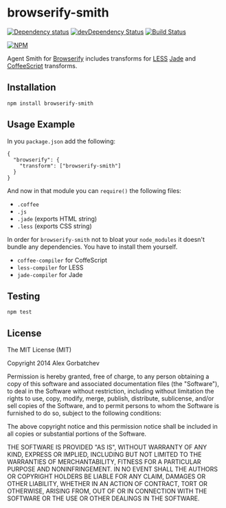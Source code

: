 # browserify-smith

[![Dependency status](https://david-dm.org/alexgorbatchev/browserify-smith.svg)](https://david-dm.org/alexgorbatchev/browserify-smith)
[![devDependency Status](https://david-dm.org/alexgorbatchev/browserify-smith/dev-status.svg)](https://david-dm.org/alexgorbatchev/browserify-smith#info=devDependencies)
[![Build Status](https://secure.travis-ci.org/alexgorbatchev/browserify-smith.svg?branch=master)](https://travis-ci.org/alexgorbatchev/browserify-smith)

[![NPM](https://nodei.co/npm/browserify-smith.svg?downloads=true)](https://npmjs.org/package/browserify-smith)

Agent Smith for [Browserify] includes transforms for [LESS] [Jade] and [CoffeeScript] transforms.

## Installation

    npm install browserify-smith

## Usage Example

In you `package.json` add the following:

```
{
  "browserify": {
    "transform": ["browserify-smith"]
  }
}
```

And now in that module you can `require()` the following files:

* `.coffee`
* `.js`
* `.jade` (exports HTML string)
* `.less` (exports CSS string)

In order for `browserify-smith` not to bloat your `node_modules` it doesn't bundle any dependencies. You have to install them yourself.

* `coffee-compiler` for CoffeScript
* `less-compiler` for LESS
* `jade-compiler` for Jade

## Testing

    npm test

## License

The MIT License (MIT)

Copyright 2014 Alex Gorbatchev

Permission is hereby granted, free of charge, to any person obtaining a copy
of this software and associated documentation files (the "Software"), to deal
in the Software without restriction, including without limitation the rights
to use, copy, modify, merge, publish, distribute, sublicense, and/or sell
copies of the Software, and to permit persons to whom the Software is
furnished to do so, subject to the following conditions:

The above copyright notice and this permission notice shall be included in
all copies or substantial portions of the Software.

THE SOFTWARE IS PROVIDED "AS IS", WITHOUT WARRANTY OF ANY KIND, EXPRESS OR
IMPLIED, INCLUDING BUT NOT LIMITED TO THE WARRANTIES OF MERCHANTABILITY,
FITNESS FOR A PARTICULAR PURPOSE AND NONINFRINGEMENT. IN NO EVENT SHALL THE
AUTHORS OR COPYRIGHT HOLDERS BE LIABLE FOR ANY CLAIM, DAMAGES OR OTHER
LIABILITY, WHETHER IN AN ACTION OF CONTRACT, TORT OR OTHERWISE, ARISING FROM,
OUT OF OR IN CONNECTION WITH THE SOFTWARE OR THE USE OR OTHER DEALINGS IN
THE SOFTWARE.


[Browserify]: http://browserify.org/
[LESS]: http://lesscss.org/
[Jade]: http://jade-lang.com/
[CoffeeScript]: http://coffeescript.org/
